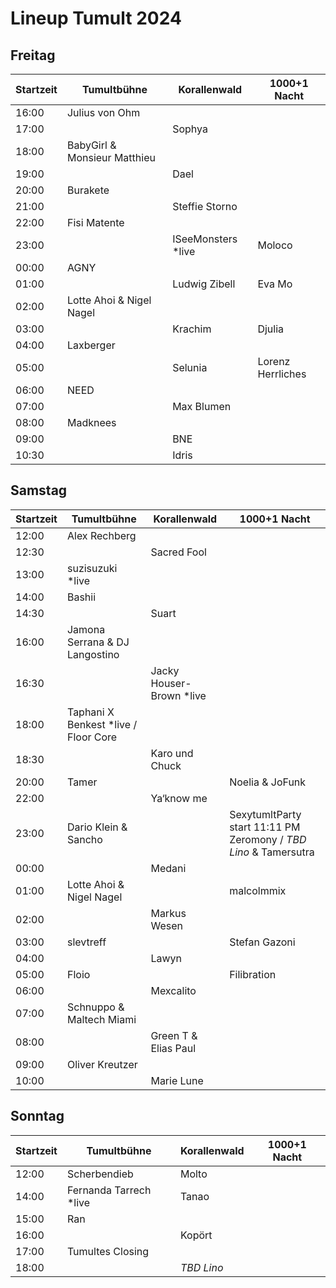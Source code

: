 # Lineup Tumult 2024

## Freitag

| Startzeit | Tumultbühne                  | Korallenwald        | 1000+1 Nacht      |
| --------- | ---------------------------- | ------------------- | ----------------- |
| 16:00     | Julius von Ohm               |
| 17:00     |                              | Sophya              |
| 18:00     | BabyGirl & Monsieur Matthieu |
| 19:00     |                              | Dael                |
| 20:00     | Burakete                     |
| 21:00     |                              | Steffie Storno      |
| 22:00     | Fisi Matente                 |
| 23:00     |                              | ISeeMonsters \*live | Moloco            |
| 00:00     | AGNY                         |
| 01:00     |                              | Ludwig Zibell       | Eva Mo            |
| 02:00     | Lotte Ahoi & Nigel Nagel     |
| 03:00     |                              | Krachim             | Djulia            |
| 04:00     | Laxberger                    |
| 05:00     |                              | Selunia             | Lorenz Herrliches |
| 06:00     | NEED                         |
| 07:00     |                              | Max Blumen          |
| 08:00     | Madknees                     |
| 09:00     |                              | BNE                 |
| 10:30     |                              | Idris               |

## Samstag

| Startzeit | Tumultbühne                           | Korallenwald              | 1000+1 Nacht                                                     |
| --------- | ------------------------------------- | ------------------------- | ---------------------------------------------------------------- |
| 12:00     | Alex Rechberg                         |
| 12:30     |                                       | Sacred Fool               |
| 13:00     | suzisuzuki \*live                     |
| 14:00     | Bashii                                |
| 14:30     |                                       | Suart                     |
| 16:00     | Jamona Serrana & DJ Langostino        |
| 16:30     |                                       | Jacky Houser-Brown \*live |
| 18:00     | Taphani X Benkest \*live / Floor Core |
| 18:30     |                                       | Karo und Chuck            |
| 20:00     | Tamer                                 |                           | Noelia & JoFunk                                                  |
| 22:00     |                                       | Ya‘know me                |
| 23:00     | Dario Klein & Sancho                  |                           | SexytumltParty start 11:11 PM Zeromony / _TBD Lino_ & Tamersutra |
| 00:00     |                                       | Medani                    |
| 01:00     | Lotte Ahoi & Nigel Nagel              |                           | malcolmmix                                                       |
| 02:00     |                                       | Markus Wesen              |
| 03:00     | slevtreff                             |                           | Stefan Gazoni                                                    |
| 04:00     |                                       | Lawyn                     |
| 05:00     | Floio                                 |                           | Filibration                                                      |
| 06:00     |                                       | Mexcalito                 |
| 07:00     | Schnuppo & Maltech Miami              |
| 08:00     |                                       | Green T & Elias Paul      |
| 09:00     | Oliver Kreutzer                       |
| 10:00     |                                       | Marie Lune                |

## Sonntag

| Startzeit | Tumultbühne             | Korallenwald | 1000+1 Nacht |
| --------- | ----------------------- | ------------ | ------------ |
| 12:00     | Scherbendieb            | Molto        |
| 14:00     | Fernanda Tarrech \*live | Tanao        |
| 15:00     | Ran                     |
| 16:00     |                         | Kopört       |
| 17:00     | Tumultes Closing        |
| 18:00     |                         | _TBD Lino_   |
